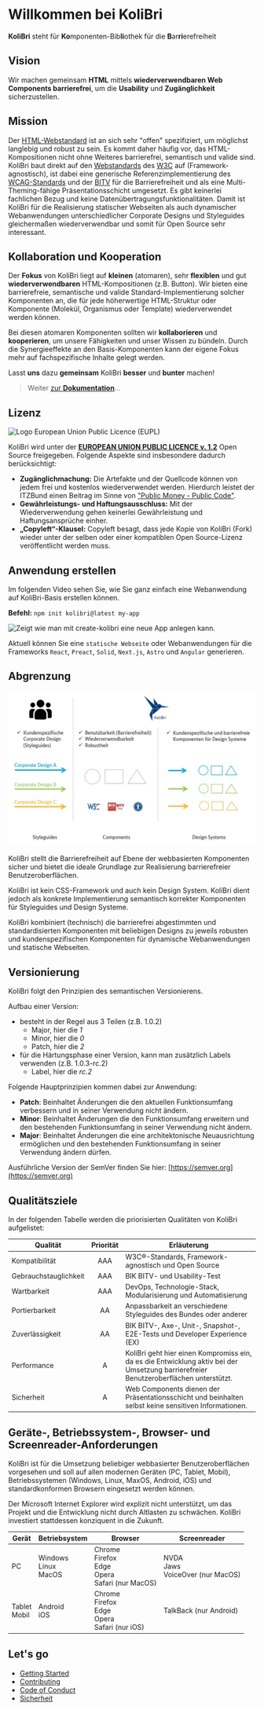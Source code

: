 # Willkommen bei KoliBri

**KoliBri** steht für **Ko**mponenten-Bib**li**othek für die **B**ar**ri**erefreiheit

## Vision

Wir machen gemeinsam **HTML** mittels **wiederverwendbaren Web Components barrierefrei**, um die **Usability** und **Zugänglichkeit** sicherzustellen.

## Mission

Der [HTML-Webstandard](https://html.spec.whatwg.org) ist an sich sehr "offen" spezifiziert, um möglichst langlebig und robust zu sein. Es kommt daher häufig vor, das HTML-Kompositionen nicht ohne Weiteres barrierefrei, semantisch und valide sind.
KoliBri baut direkt auf den [Webstandards](https://www.w3.org/standards/webdesign/) des [W3C](https://www.w3.org) auf (Framework-agnostisch), ist dabei eine generische Referenzimplementierung des [WCAG-Standards](https://www.w3.org/WAI/standards-guidelines/wcag/) und der [BITV](https://www.bitvtest.de/bitv_test.html) für die Barrierefreiheit und als eine Multi-Theming-fähige Präsentationsschicht umgesetzt. Es gibt keinerlei fachlichen Bezug und keine Datenübertragungsfunktionalitäten. Damit ist KoliBri für die Realisierung statischer Webseiten als auch dynamischer Webanwendungen unterschiedlicher Corporate Designs und Styleguides gleichermaßen wiederverwendbar und somit für Open Source sehr interessant.

## Kollaboration und Kooperation

Der **Fokus** von KoliBri liegt auf **kleinen** (atomaren), sehr **flexiblen** und gut **wiederverwendbaren** HTML-Kompositionen (z.B. Button). Wir bieten eine barrierefreie, semantische und valide Standard-Implementierung solcher Komponenten an, die für jede höherwertige HTML-Struktur oder Komponente (Molekül, Organismus oder Template) wiederverwendet werden können.

Bei diesen atomaren Komponenten sollten wir **kollaborieren** und **kooperieren**, um unsere Fähigkeiten und unser Wissen zu bündeln. Durch die Synergieeffekte an den Basis-Komponenten kann der eigene Fokus mehr auf fachspezifische Inhalte gelegt werden.

Lasst **uns** dazu **gemeinsam** KoliBri **besser** und **bunter** machen!

> Weiter [zur **Dokumentation**](https://public-ui.github.io)…

## Lizenz

![Logo European Union Public Licence (EUPL)](https://joinup.ec.europa.eu/sites/default/files/styles/logo/public/collection/logo/2019-12/EUPL-logo-04%20%281%29.png?itok=4H40Q1GB)

KoliBri wird unter der [**EUROPEAN UNION PUBLIC LICENCE v. 1.2**](https://joinup.ec.europa.eu/sites/default/files/custom-page/attachment/eupl_v1.2_de.pdf) Open Source freigegeben. Folgende Aspekte sind insbesondere dadurch berücksichtigt:

- **Zugänglichmachung:** Die Artefakte und der Quellcode können von jedem frei und kostenlos wiederverwendet werden. Hierdurch leistet der ITZBund einen Beitrag im Sinne von ["Public Money - Public Code"](https://publiccode.eu/).
- **Gewährleistungs- und Haftungsausschluss:** Mit der Wiederverwendung gehen keinerlei Gewährleistung und Haftungsansprüche einher.
- **„Copyleft“-Klausel:** Copyleft besagt, dass jede Kopie von KoliBri (Fork) wieder unter der selben oder einer kompatiblen Open Source-Lizenz veröffentlicht werden muss.

## Anwendung erstellen

Im folgenden Video sehen Sie, wie Sie ganz einfach eine Webanwendung auf KoliBri-Basis erstellen können.

**Befehl:** `npm init kolibri@latest my-app`

![Zeigt wie man mit create-kolibri eine neue App anlegen kann.](https://raw.githubusercontent.com/public-ui/.github/main/profile/create-kolibri.gif)

Aktuell können Sie eine `statische Webseite` oder Webanwendungen für die Frameworks `React`, `Preact`, `Solid`, `Next.js`, `Astro` und `Angular` generieren.

## Abgrenzung

![Darstellung, wie die Komponenten mittels verschiedener Styleguides zu kundenspezifischen Komponenten werden.](docs/abgrenzung.jpg)

KoliBri stellt die Barrierefreiheit auf Ebene der webbasierten Komponenten sicher und bietet die ideale Grundlage zur Realisierung barrierefreier Benutzeroberflächen.

KoliBri ist kein CSS-Framework und auch kein Design System. KoliBri dient jedoch als konkrete Implementierung semantisch korrekter Komponenten für Styleguides und Design Systeme.

KoliBri kombiniert (technisch) die barrierefrei abgestimmten und standardisierten Komponenten mit beliebigen Designs zu jeweils robusten und kundenspezifischen Komponenten für dynamische Webanwendungen und statische Webseiten.

## Versionierung

KoliBri folgt den Prinzipien des semantischen Versionierens.

Aufbau einer Version:

<ul>
 <li>
  besteht in der Regel aus 3 Teilen (z.B. 1.0.2)
  <ul>
   <li>
    Major, hier die <i>1</i>
   </li>
   <li>
    Minor, hier die <i>0</i>
   </li>
   <li>
    Patch, hier die <i>2</i>
   </li>
  </ul>
 </li>
 <li>
  für die Härtungsphase einer Version, kann man zusätzlich Labels verwenden (z.B. 1.0.3-rc.2)
  <ul>
   <li>
    Label, hier die <i>rc.2</i>
   </li>
  </ul>
 </li>
</ul>

Folgende Hauptprinzipien kommen dabei zur Anwendung:

<ul>
 <li>
  <b>Patch</b>: Beinhaltet Änderungen die den aktuellen Funktionsumfang verbessern und in seiner Verwendung nicht ändern.
 </li>
 <li>
  <b>Minor</b>: Beinhaltet Änderungen die den Funktionsumfang erweitern und den bestehenden Funktionsumfang in seiner Verwendung nicht ändern.
 </li>
 <li>
  <b>Major</b>: Beinhaltet Änderungen die eine architektonische Neuausrichtung ermöglichen und den bestehenden Funktionsumfang in seiner Verwendung ändern
  dürfen.
 </li>
</ul>

Ausführliche Version der SemVer finden Sie hier: [https://semver.org](https://semver.org)

## Qualitätsziele

In der folgenden Tabelle werden die priorisierten Qualitäten von KoliBri aufgelistet:

| Qualität              | Priorität | Erläuterung                                                                                                                           |
| --------------------- | :-------: | ------------------------------------------------------------------------------------------------------------------------------------- |
| Kompatibilität        |    AAA    | W3C®-Standards, Framework-agnostisch und Open Source                                                                                  |
| Gebrauchstauglichkeit |    AAA    | BIK BITV- und Usability-Test                                                                                                          |
| Wartbarkeit           |    AAA    | DevOps, Technologie-Stack, Modularisierung und Automatisierung                                                                        |
| Portierbarkeit        |    AA     | Anpassbarkeit an verschiedene Styleguides des Bundes oder anderer                                                                     |
| Zuverlässigkeit       |    AA     | BIK BITV-, Axe-, Unit-, Snapshot-, E2E-Tests und Developer Experience (EX)                                                            |
| Performance           |     A     | KoliBri geht hier einen Kompromiss ein, da es die Entwicklung aktiv bei der Umsetzung barrierefreier Benutzeroberflächen unterstützt. |
| Sicherheit            |     A     | Web Components dienen der Präsentationsschicht und beinhalten selbst keine sensitiven Informationen.                                  |

## Geräte-, Betriebssystem-, Browser- und Screenreader-Anforderungen

KoliBri ist für die Umsetzung beliebiger webbasierter Benutzeroberflächen vorgesehen und soll auf allen modernen Geräten (PC, Tablet, Mobil), Betriebssystemen (Windows, Linux, MaxOS, Android, iOS) und standardkonformen Browsern eingesetzt werden können.

Der Microsoft Internet Explorer wird explizit nicht unterstützt, um das Projekt und die Entwicklung nicht durch Altlasten zu schwächen. KoliBri investiert stattdessen konziquent in die Zukunft.

| Gerät            | Betriebsystem               | Browser                                                      | Screenreader                            |
| ---------------- | --------------------------- | ------------------------------------------------------------ | --------------------------------------- |
| PC               | Windows<br/>Linux<br/>MacOS | Chrome<br/>Firefox<br/>Edge<br/>Opera<br/>Safari (nur MacOS) | NVDA<br/>Jaws<br/>VoiceOver (nur MacOS) |
| Tablet<br/>Mobil | Android<br/>iOS             | Chrome<br/>Firefox<br/>Edge<br/>Opera<br/>Safari (nur iOS)   | TalkBack (nur Android)                  |

## Let's go

- [Getting Started](./docs/GET_STARTED.md)
- [Contributing](./CONTRIBUTING.md)
- [Code of Conduct](./CODE_OF_CONDUCT.md)
- [Sicherheit](./docs/SECURITY.md)
